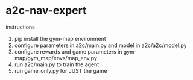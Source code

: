 # a2c-nav-expert

instructions

1. pip install the gym-map environment
2. configure parameters in a2c/main.py and model in a2c/a2c/model.py
3. configure rewards and game parameters in gym-map/gym_map/envs/map_env.py
4. run a2c/main.py to train the agent
5. run game_only.py for JUST the game
